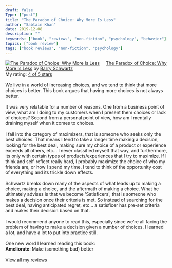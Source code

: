 ```yaml
---
draft: false
Type: ["post"]
title: "The Paradox of Choice: Why More Is Less"
author: "Sabtain Khan"
date: 2019-12-08
description: ""
keywords: ["book", "reviews", "non-fiction", "psychology", "behavior"]
topics: ["book review"]
tags: ["book reviews", "non-fiction", "psychology"]
---
```



<a href="https://www.goodreads.com/book/show/1170090.The_Paradox_of_Choice" style="float: left; padding-right: 20px"><img border="0" alt="The Paradox of Choice: Why More Is Less" src="https://i.gr-assets.com/images/S/compressed.photo.goodreads.com/books/1348385991l/1170090._SX98_.jpg" /></a><a href="https://www.goodreads.com/book/show/1170090.The_Paradox_of_Choice">The Paradox of Choice: Why More Is Less</a> by <a href="https://www.goodreads.com/author/show/6957.Barry_Schwartz">Barry Schwartz</a><br/>
My rating: <a href="https://www.goodreads.com/review/show/3071712184">4 of 5 stars</a><br /><br />
We live in a world of increasing choices, and we tend to think that more choices is better. This book argues that having more choices is not always better.<br /><br />It was very relatable for a number of reasons. One from a business point of view, what am I doing to my customers when I present them choices or lack of choices? Second from a personal point of view, how am I mentally draining myself when it comes to choices.<br /><br />I fall into the category of maximizers, that is someone who seeks only the best choices. That means I tend to take a longer time making a decision, looking for the best deal, making sure my choice of a product or experience exceeds all others, etc... I never classified myself that way, and furthermore, its only with certain types of products/experiences that I try to maximize. If I think and self-reflect really hard, I probably maximize the choice of who my friends are, or how I spend my time. I tend to think of the opportunity cost of everything and its trickle down effects.<br /><br />Schwartz breaks down many of the aspects of what leads up to making a choice, making a choice, and the aftermath of making a choice. What he ultimately advises is that we become 'Satisficers', that is someone who makes a decision once their criteria is met. So instead of searching for the best deal, having anticipated regret, etc... a satisficer has pre-set criteria and makes their decision based on that.<br /><br />I would recommend anyone to read this, especially since we're all facing the problem of having to make a decision given a number of choices. I learned a lot, and have a lot to put into practice still.<br /><br />One new word I learned reading this book:<br /><b>Ameliorate</b>: Make (something bad) better
<br/><br/>
<a href="https://www.goodreads.com/review/list/19015356-sabtain-khan">View all my reviews</a>
